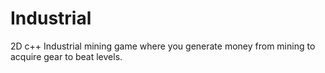 # Industrial
2D c++ Industrial mining game where you generate money from mining to acquire gear to beat levels.
